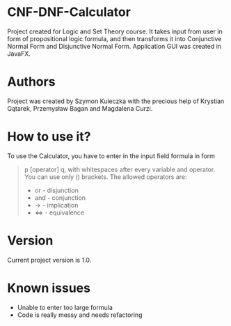 # CNF-DNF-Calculator

Project created for Logic and Set Theory course. It takes input from user in form of propositional logic formula, and then
transforms it into Conjunctive Normal Form and Disjunctive Normal Form. Application GUI was created in JavaFX.

# Authors

Project was created by Szymon Kuleczka with the precious help of Krystian Gątarek, Przemysław Bagan and Magdalena Curzi.

# How to use it?

To use the Calculator, you have to enter in the input field formula in form
> p [operator] q,
with whitespaces after every variable and operator. You can use only () brackets. The allowed operators are:
> * or - disjunction
> * and - conjunction
> * -> - implication
> * <=> - equivalence

# Version

Current project version is 1.0.

# Known issues
  * Unable to enter too large formula
  * Code is really messy and needs refactoring
  
